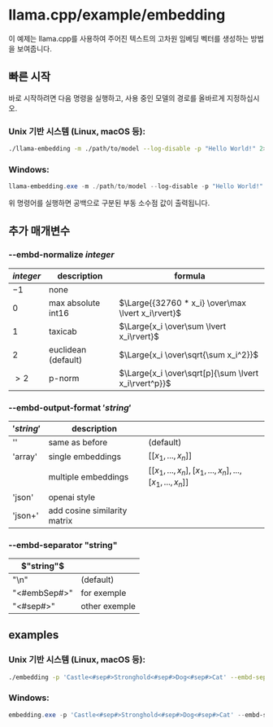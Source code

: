 # llama.cpp/example/embedding

이 예제는 llama.cpp를 사용하여 주어진 텍스트의 고차원 임베딩 벡터를 생성하는 방법을 보여줍니다.

## 빠른 시작

바로 시작하려면 다음 명령을 실행하고, 사용 중인 모델의 경로를 올바르게 지정하십시오.

### Unix 기반 시스템 (Linux, macOS 등):

```bash
./llama-embedding -m ./path/to/model --log-disable -p "Hello World!" 2>/dev/null
```

### Windows:

```powershell
llama-embedding.exe -m ./path/to/model --log-disable -p "Hello World!" 2>$null
```

위 명령어를 실행하면 공백으로 구분된 부동 소수점 값이 출력됩니다.

## 추가 매개변수
### --embd-normalize $integer$
| $integer$ | description         | formula |
|-----------|---------------------|---------|
| $-1$      | none                |
| $0$       | max absolute int16  | $\Large{{32760 * x_i} \over\max \lvert x_i\rvert}$
| $1$       | taxicab             | $\Large{x_i \over\sum \lvert x_i\rvert}$
| $2$       | euclidean (default) | $\Large{x_i \over\sqrt{\sum x_i^2}}$
| $>2$      | p-norm              | $\Large{x_i \over\sqrt[p]{\sum \lvert x_i\rvert^p}}$

### --embd-output-format $'string'$
| $'string'$ | description                  |  |
|------------|------------------------------|--|
| ''         | same as before               | (default)
| 'array'    | single embeddings            | $[[x_1,...,x_n]]$
|            | multiple embeddings          | $[[x_1,...,x_n],[x_1,...,x_n],...,[x_1,...,x_n]]$
| 'json'     | openai style                 |
| 'json+'    | add cosine similarity matrix |

### --embd-separator "string"
| $"string"$   | |
|--------------|-|
| "\n"         | (default)
| "<#embSep#>" | for exemple
| "<#sep#>"    | other exemple

## examples
### Unix 기반 시스템 (Linux, macOS 등):

```bash
./embedding -p 'Castle<#sep#>Stronghold<#sep#>Dog<#sep#>Cat' --embd-separator '<#sep#>' --embd-normalize 2  --embd-output-format '' -m './path/to/model.gguf' --n-gpu-layers 99 --log-disable 2>/dev/null
```

### Windows:

```powershell
embedding.exe -p 'Castle<#sep#>Stronghold<#sep#>Dog<#sep#>Cat' --embd-separator '<#sep#>' --embd-normalize 2  --embd-output-format '' -m './path/to/model.gguf' --n-gpu-layers 99 --log-disable 2>/dev/null
```
